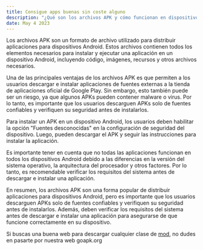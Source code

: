 ```yaml
---
title: Consigue apps buenas sin coste alguno
description: "¿Qué son los archivos APK y cómo funcionan en dispositivos Android?"
date: May 4 2023
---
```


Los archivos APK son un formato de archivo utilizado para distribuir aplicaciones para dispositivos Android. Estos archivos contienen todos los elementos necesarios para instalar y ejecutar una aplicación en un dispositivo Android, incluyendo código, imágenes, recursos y otros archivos necesarios.

Una de las principales ventajas de los archivos APK es que permiten a los usuarios descargar e instalar aplicaciones de fuentes externas a la tienda de aplicaciones oficial de Google Play. Sin embargo, esto también puede ser un riesgo, ya que algunos APKs pueden contener malware o virus. Por lo tanto, es importante que los usuarios descarguen APKs solo de fuentes confiables y verifiquen su seguridad antes de instalarlos.

Para instalar un APK en un dispositivo Android, los usuarios deben habilitar la opción "Fuentes desconocidas" en la configuración de seguridad del dispositivo. Luego, pueden descargar el APK y seguir las instrucciones para instalar la aplicación.

Es importante tener en cuenta que no todas las aplicaciones funcionan en todos los dispositivos Android debido a las diferencias en la versión del sistema operativo, la arquitectura del procesador y otros factores. Por lo tanto, es recomendable verificar los requisitos del sistema antes de descargar e instalar una aplicación.

En resumen, los archivos APK son una forma popular de distribuir aplicaciones para dispositivos Android, pero es importante que los usuarios descarguen APKs solo de fuentes confiables y verifiquen su seguridad antes de instalarlos. Además, deben verificar los requisitos del sistema antes de descargar e instalar una aplicación para asegurarse de que funcione correctamente en su dispositivo.

Si buscas una buena web para descargar cualquier clase de [mod](https://goapk.org/), no dudes en pasarte por nuestra web goapk.org
